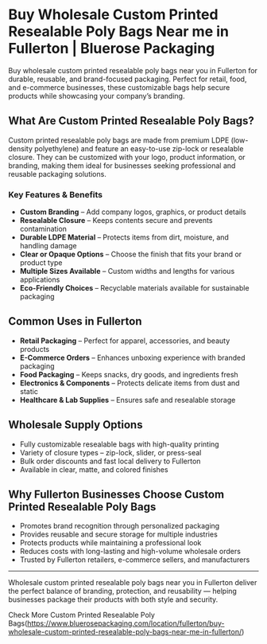 # Buy Wholesale Custom Printed Resealable Poly Bags Near me in Fullerton | Bluerose Packaging 

Buy wholesale custom printed resealable poly bags near you in Fullerton for durable, reusable, and brand-focused packaging. Perfect for retail, food, and e-commerce businesses, these customizable bags help secure products while showcasing your company’s branding.

## What Are Custom Printed Resealable Poly Bags?  

Custom printed resealable poly bags are made from premium LDPE (low-density polyethylene) and feature an easy-to-use zip-lock or resealable closure. They can be customized with your logo, product information, or branding, making them ideal for businesses seeking professional and reusable packaging solutions.  

### Key Features & Benefits  

- **Custom Branding** – Add company logos, graphics, or product details  
- **Resealable Closure** – Keeps contents secure and prevents contamination  
- **Durable LDPE Material** – Protects items from dirt, moisture, and handling damage  
- **Clear or Opaque Options** – Choose the finish that fits your brand or product type  
- **Multiple Sizes Available** – Custom widths and lengths for various applications  
- **Eco-Friendly Choices** – Recyclable materials available for sustainable packaging  

## Common Uses in Fullerton  

- **Retail Packaging** – Perfect for apparel, accessories, and beauty products  
- **E-Commerce Orders** – Enhances unboxing experience with branded packaging  
- **Food Packaging** – Keeps snacks, dry goods, and ingredients fresh  
- **Electronics & Components** – Protects delicate items from dust and static  
- **Healthcare & Lab Supplies** – Ensures safe and resealable storage  

## Wholesale Supply Options  

- Fully customizable resealable bags with high-quality printing  
- Variety of closure types – zip-lock, slider, or press-seal  
- Bulk order discounts and fast local delivery to Fullerton  
- Available in clear, matte, and colored finishes  

## Why Fullerton Businesses Choose Custom Printed Resealable Poly Bags  

- Promotes brand recognition through personalized packaging  
- Provides reusable and secure storage for multiple industries  
- Protects products while maintaining a professional look  
- Reduces costs with long-lasting and high-volume wholesale orders  
- Trusted by Fullerton retailers, e-commerce sellers, and manufacturers  

---  
Wholesale custom printed resealable poly bags near you in Fullerton deliver the perfect balance of branding, protection, and reusability — helping businesses package their products with both style and security.  

Check More Custom Printed Resealable Poly Bags(https://www.bluerosepackaging.com/location/fullerton/buy-wholesale-custom-printed-resealable-poly-bags-near-me-in-fullerton/)


